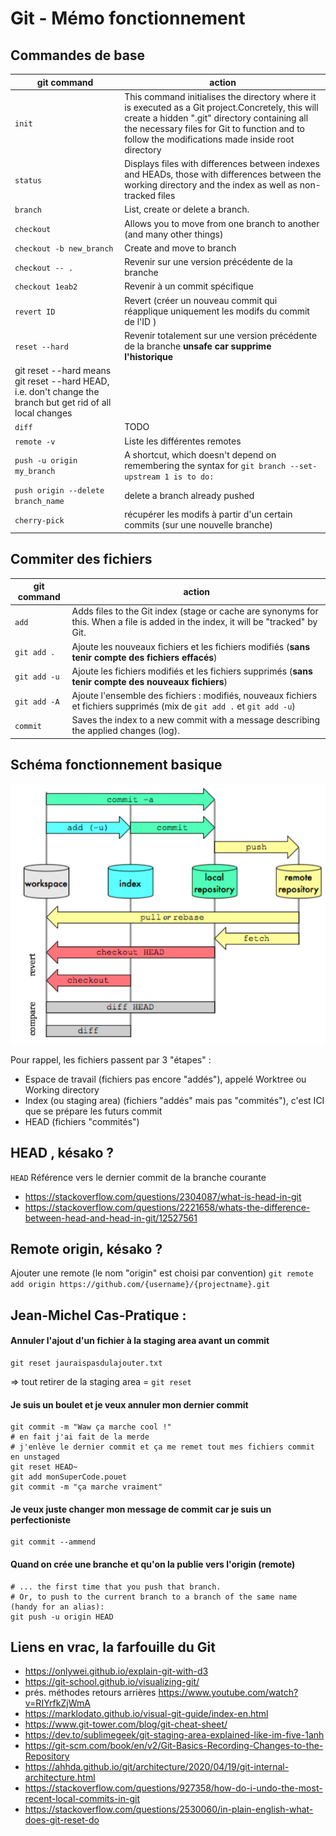 # Git - Mémo fonctionnement

## Commandes de base 

|git command|action|
|-----------------------------|--------------|
|`init`|This command initialises the directory where it is executed as a Git project.Concretely, this will create a hidden ".git" directory containing all the necessary files for Git to function and to follow the modifications made inside root directory|
|`status`|Displays files with differences between indexes and HEADs, those with differences between the working directory and the index as well as non-tracked files|
|`branch`|List, create or delete a branch.|
|`checkout` |Allows you to move from one branch to another (and many other things)|
|`checkout -b new_branch`   | Create and move to branch|
| `checkout -- .` | Revenir sur une version précédente de la branche|
|`checkout 1eab2` | Revenir à un commit spécifique|
|`revert ID`| Revert (créer un nouveau commit qui réapplique uniquement les modifs du commit de l'ID )|
|`reset --hard` | Revenir totalement sur une version précédente de la branche **unsafe car supprime l'historique** 
git reset --hard means git reset --hard HEAD, i.e. don't change the branch but get rid of all local changes |
|`diff`|TODO|
|`remote -v`| Liste les différentes remotes|
|`push -u origin my_branch`|A shortcut, which doesn't depend on remembering the syntax for `git branch --set-upstream 1 is to do:`
|`push origin --delete branch_name`| delete a branch already pushed|
|`cherry-pick`| récupérer les modifs à partir d'un certain commits (sur une nouvelle branche)|

## Commiter des fichiers

|git command|action|
|-----------------------------|--------------|
|`add`|Adds files to the Git index (stage or cache are synonyms for this. When a file is added in the index, it will be "tracked" by Git.|
|`git add .` | Ajoute les nouveaux fichiers et les fichiers modifiés (**sans tenir compte des fichiers effacés**) |
|`git add -u`| Ajoute les fichiers modifiés et les fichiers supprimés  (**sans tenir compte des nouveaux fichiers**)|
|`git add -A`| Ajoute l'ensemble des fichiers : modifiés, nouveaux fichiers et fichiers supprimés (mix de `git add .` et `git add -u`)| 
|`commit`| Saves the index to a new commit with a message describing the applied changes (log).|

## Schéma fonctionnement basique

![Git](git_workflow.png)

Pour rappel, les fichiers passent par 3 "étapes" :

- Espace de travail (fichiers pas encore "addés"), appelé Worktree ou Working directory
- Index (ou staging area) (fichiers "addés" mais pas "commités"), c'est ICI que se prépare les futurs commit
- HEAD (fichiers "commités")

## HEAD , késako ?
`HEAD`
Référence vers le dernier commit de la branche courante

* https://stackoverflow.com/questions/2304087/what-is-head-in-git
* https://stackoverflow.com/questions/2221658/whats-the-difference-between-head-and-head-in-git/12527561

## Remote origin, késako ?
Ajouter une remote (le nom "origin" est choisi par convention)
`git remote add origin https://github.com/{username}/{projectname}.git`


## Jean-Michel Cas-Pratique : 

#### Annuler l'ajout d'un fichier à la staging area avant un commit
```
git reset jauraispasdulajouter.txt 
```
=> tout retirer de la staging area = `git reset`

#### Je suis un boulet et je veux annuler mon dernier commit 

```
git commit -m "Waw ça marche cool !"
# en fait j'ai fait de la merde 
# j'enlève le dernier commit et ça me remet tout mes fichiers commit en unstaged
git reset HEAD~
git add monSuperCode.pouet
git commit -m "ça marche vraiment"
```

#### Je veux juste changer mon message de commit car je suis un perfectioniste
```
git commit --ammend
```

#### Quand on crée une branche et qu'on la publie vers l'origin (remote)

```
# ... the first time that you push that branch. 
# Or, to push to the current branch to a branch of the same name (handy for an alias):
git push -u origin HEAD
```

## Liens en vrac, la farfouille du Git
* https://onlywei.github.io/explain-git-with-d3
* https://git-school.github.io/visualizing-git/
* prés. méthodes retours arrières https://www.youtube.com/watch?v=RIYrfkZjWmA
* https://marklodato.github.io/visual-git-guide/index-en.html
* https://www.git-tower.com/blog/git-cheat-sheet/
* https://dev.to/sublimegeek/git-staging-area-explained-like-im-five-1anh
* https://git-scm.com/book/en/v2/Git-Basics-Recording-Changes-to-the-Repository
* https://ahhda.github.io/git/architecture/2020/04/19/git-internal-architecture.html
* https://stackoverflow.com/questions/927358/how-do-i-undo-the-most-recent-local-commits-in-git
* https://stackoverflow.com/questions/2530060/in-plain-english-what-does-git-reset-do
